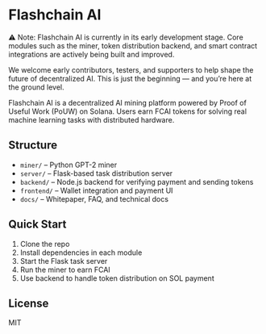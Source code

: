 # Flashchain AI

⚠️ Note: Flashchain AI is currently in its early development stage. Core modules such as the miner, token distribution backend, and smart contract integrations are actively being built and improved.

We welcome early contributors, testers, and supporters to help shape the future of decentralized AI. This is just the beginning — and you’re here at the ground level.

Flashchain AI is a decentralized AI mining platform powered by Proof of Useful Work (PoUW) on Solana. Users earn FCAI tokens for solving real machine learning tasks with distributed hardware.

## Structure
- `miner/` – Python GPT-2 miner
- `server/` – Flask-based task distribution server
- `backend/` – Node.js backend for verifying payment and sending tokens
- `frontend/` – Wallet integration and payment UI
- `docs/` – Whitepaper, FAQ, and technical docs

## Quick Start
1. Clone the repo
2. Install dependencies in each module
3. Start the Flask task server
4. Run the miner to earn FCAI
5. Use backend to handle token distribution on SOL payment

## License
MIT
